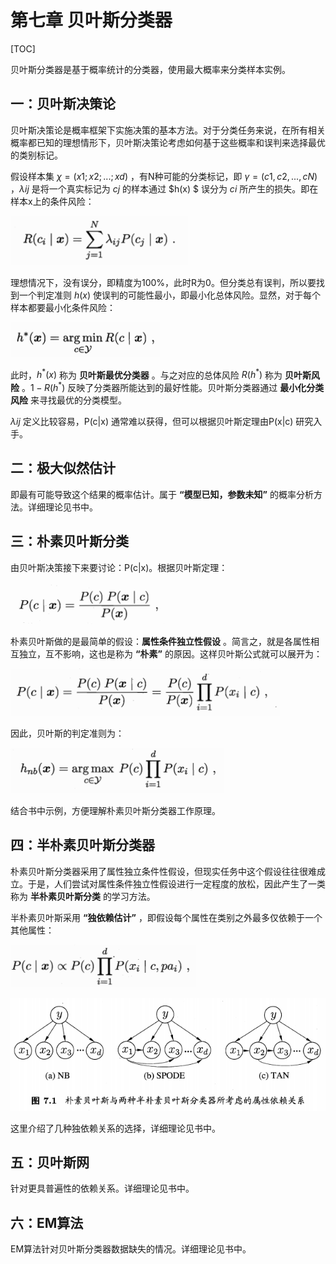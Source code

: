 # 第七章 贝叶斯分类器

[TOC]



贝叶斯分类器是基于概率统计的分类器，使用最大概率来分类样本实例。

## 一：贝叶斯决策论

贝叶斯决策论是概率框架下实施决策的基本方法。对于分类任务来说，在所有相关概率都已知的理想情形下，贝叶斯决策论考虑如何基于这些概率和误判来选择最优的类别标记。

假设样本集 $\chi=(x1;x2;...;xd)$ ，有N种可能的分类标记，即 $\gamma=(c1,c2,...,cN)$ ，$\lambda ij$ 是将一个真实标记为 $cj$ 的样本通过 $h(x) $ 误分为 $ci$ 所产生的损失。即在样本x上的条件风险：

![risk](./risk.png)

理想情况下，没有误分，即精度为100%，此时R为0。但分类总有误判，所以要找到一个判定准则 $h(x)$ 使误判的可能性最小，即最小化总体风险。显然，对于每个样本都要最小化条件风险：

![h_risk](./h_risk.png)

此时，$h^{*}(x)$ 称为 **贝叶斯最优分类器** 。与之对应的总体风险 $R(h^{*})$ 称为 **贝叶斯风险** 。$1-R(h^{*})$ 反映了分类器所能达到的最好性能。贝叶斯分类器通过 **最小化分类风险** 来寻找最优的分类模型。

$\lambda ij$ 定义比较容易，P(c|x) 通常难以获得，但可以根据贝叶斯定理由P(x|c) 研究入手。





## 二：极大似然估计

即最有可能导致这个结果的概率估计。属于 **“模型已知，参数未知”** 的概率分析方法。详细理论见书中。





## 三：朴素贝叶斯分类

由贝叶斯决策接下来要讨论：P(c|x)。根据贝叶斯定理：

![bys](./bys.png)

朴素贝叶斯做的是最简单的假设：**属性条件独立性假设** 。简言之，就是各属性相互独立，互不影响，这也是称为 **“朴素”** 的原因。这样贝叶斯公式就可以展开为：

![bys_is](./bys_is.png)

因此，贝叶斯的判定准则为：

![bys_h](./bys_h.png)

结合书中示例，方便理解朴素贝叶斯分类器工作原理。





## 四：半朴素贝叶斯分类器

朴素贝叶斯分类器采用了属性独立条件性假设，但现实任务中这个假设往往很难成立。于是，人们尝试对属性条件独立性假设进行一定程度的放松，因此产生了一类称为 **半朴素贝叶斯分类** 的学习方法。

半朴素贝叶斯采用 **“独依赖估计”** ，即假设每个属性在类别之外最多仅依赖于一个其他属性：

![ode](./ode.png)

![ode_s](./ode_s.png)

这里介绍了几种独依赖关系的选择，详细理论见书中。





## 五：贝叶斯网

针对更具普遍性的依赖关系。详细理论见书中。





## 六：EM算法

EM算法针对贝叶斯分类器数据缺失的情况。详细理论见书中。





